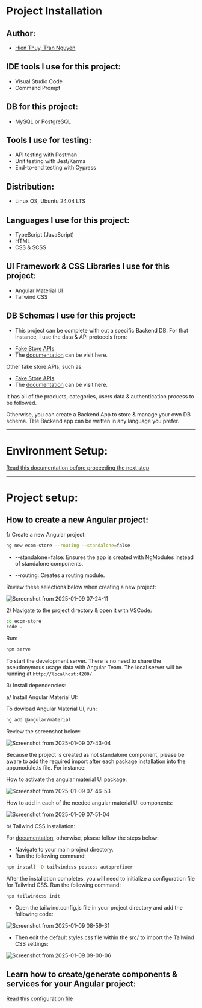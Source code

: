 # Project Installation

## Author:

- [Hien Thuy, Tran Nguyen](https://github.com/JuliaThTranNguyen)

## IDE tools I use for this project:

- Visual Studio Code
- Command Prompt

## DB for this project:

- MySQL or PostgreSQL

## Tools I use for testing:

- API testing with Postman
- Unit testing with Jest/Karma
- End-to-end testing with Cypress

## Distribution:

- Linux OS, Ubuntu 24.04 LTS

## Languages I use for this project:

- TypeScript (JavaScript)
- HTML
- CSS & SCSS

## UI Framework & CSS Libraries I use for this project:

- Angular Material UI
- Tailwind CSS

## DB Schemas I use for this project:

- This project can be complete with out a specific Backend DB. For that instance, I use the data & API protocols from:

* [Fake Store APIs](https://fakeapi.platzi.com/)
* The [documentation](https://fakeapi.platzi.com/en/about/introduction/) can be visit here.

Other fake store APIs, such as:

- [Fake Store APIs](https://fakestoreapi.com/)
- The [documentation](https://fakestoreapi.com/docs) can be visit here.

It has all of the products, categories, users data & authentication process to be followed.

Otherwise, you can create a Backend App to store & manage your own DB schema. THe Backend app can be written in any language you prefer.

---

# Environment Setup:

[Read this documentation before proceeding the next step](./env_setup.md)

---

# Project setup:

## How to create a new Angular project:

1/ Create a new Angular project:

```bash
ng new ecom-store --routing --standalone=false
```

- --standalone=false: Ensures the app is created with NgModules instead of standalone components.

- --routing: Creates a routing module.

Review these selections below when creating a new project:

![Screenshot from 2025-01-09 07-24-11](https://github.com/user-attachments/assets/5e425065-b624-4a81-86da-9c1d3156955f)


2/ Navigate to the project directory & open it with VSCode:

```bash
cd ecom-store
code .
```

Run:

```bash
npm serve
```

To start the development server. There is no need to share the pseudonymous usage data with Angular Team. The local server will be running at `http://localhost:4200/`.

3/ Install dependencies:

a/ Install Angular Material UI:

To dowload Angular Material UI, run:

```bash
ng add @angular/material
```

Review the screenshot below:

![Screenshot from 2025-01-09 07-43-04](https://github.com/user-attachments/assets/e5fe27e1-ef80-40b2-b977-3fe6c22f0b38)

Because the project is created as not standalone component, please be aware to add the required import after each package installation into the app.module.ts file. For instance:

How to activate the angular material UI package:

![Screenshot from 2025-01-09 07-46-53](https://github.com/user-attachments/assets/95a5f881-21ca-43c7-8410-5b2cadafd771)

How to add in each of the needed angular material UI components:

![Screenshot from 2025-01-09 07-51-04](https://github.com/user-attachments/assets/ec43ee70-b791-4370-af68-cebfe48c1715)


b/ Tailwind CSS installation:

For [documentation](https://tailwindcss.com/docs/installation/using-postcss), otherwise, please follow the steps below:

- Navigate to your main project directory.
- Run the following command:

```bash
npm install -D tailwindcss postcss autoprefixer
```

After the installation completes, you will need to initialize a configuration file for Tailwind CSS. Run the following command:

```bash
npx tailwindcss init
```

- Open the tailwind.config.js file in your project directory and add the following code:

![Screenshot from 2025-01-09 08-59-31](https://github.com/user-attachments/assets/2f4ab90f-816a-40b7-b226-87ee5166ebfe)


- Then edit the default styles.css file within the src/ to import the Tailwind CSS settings:

![Screenshot from 2025-01-09 09-00-06](https://github.com/user-attachments/assets/920390d6-9351-4d79-ab35-ca30e4aa254e)


## Learn how to create/generate components & services for your Angular project:
[Read this configuration file](./angular_config.md)

